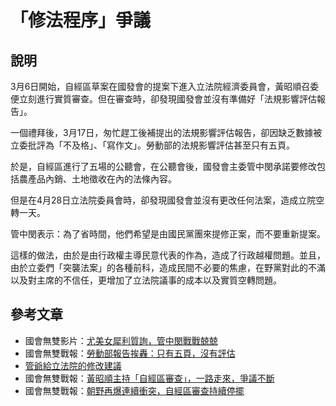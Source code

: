 # 「修法程序」爭議

## 說明

3月6日開始，自經區草案在國發會的提案下進入立法院經濟委員會，黃昭順召委便立刻進行實質審查。但在審查時，卻發現國發會並沒有準備好「法規影響評估報告」。

一個禮拜後，3月17日，匆忙趕工後補提出的法規影響評估報告，卻因缺乏數據被立委批評為「不及格」、「寫作文」。勞動部的法規影響評估甚至只有五頁。

於是，自經區進行了五場的公聽會，在公聽會後，國發會主委管中閔承諾要修改包括農產品內銷、土地徵收在內的法條內容。

但是在4月28日立法院委員會時，卻發現國發會並沒有更改任何法案，造成立院空轉一天。

管中閔表示：為了省時間，他們希望是由國民黨團來提修正案，而不要重新提案。

這樣的做法，由於是由行政權主導民意代表的作為，造成了行政越權問題。並且，由於立委們「突襲法案」的各種前科，造成民間不必要的焦慮，在野黨對此的不滿以及對主席的不信任，更增加了立法院議事的成本以及實質空轉問題。

## 參考文章

* 國會無雙影片：[尤美女犀利質詢，管中閔戰戰兢兢](https://www.youtube.com/watch?v=-ie895yjxNM)
* 國會無雙戰報：[​勞動部報告挨轟：只有五頁，沒有評估](http://musou.tw/news/10)
* [管爺給立法院的修改建議](http://www.fepz.org.tw/att/files/20140428%E7%A4%BA%E7%AF%84%E5%8D%80%E6%A2%9D%E4%BE%8B%E4%BF%AE%E6%AD%A3%E5%BB%BA%E8%AD%B0_1.pdf)
* 國會無雙戰報：[黃昭順主持「自經區審查」，一路走來，爭議不斷](http://musou.tw/news/25)
* 國會無雙戰報：[朝野再爆連續衝突，自經區審查持續停擺](http://musou.tw/news/38)

